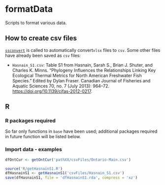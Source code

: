 # formatData

Scripts to format various data.

## How to create csv files

[`ssconvert`](https://linux.die.net/man/1/ssconvert) is called to automatically
convert`xlsx` files to `csv`. Some other files have already been saved as `csv`
files:

- `Hasnain_S1.csv`: Table S1 from Hasnain, Sarah S., Brian J. Shuter, and Charles K. Minns. “Phylogeny Influences the Relationships Linking Key Ecological Thermal Metrics for North American Freshwater Fish Species.” Edited by Dylan Fraser. Canadian Journal of Fisheries and Aquatic Sciences 70, no. 7 (July 2013): 964–72. https://doi.org/10.1139/cjfas-2012-0217.



## R

### R packages required

So far only functions in `base` have been used; additional packages required
in future function will be listed below.

### Import data - examples

```R
dfOntCur <- getOntCur('pathXX/csvFiles/Ontario-Main.csv')
```

```R
source('R/getHasnainS1.R')
dfHasnainS1 <- getHasnainS1('csvFiles/Hasnain_S1.csv')
save(dfHasnainS1, file = 'dfHasnainS1.rda', compress = 'xz')
```
